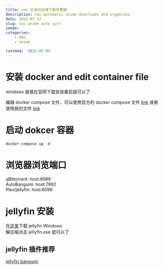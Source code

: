 ```yaml
---
title: nas 全自动动漫下载并整理
description: nas automatic anime downloads and organizes
date: 2022-07-12
slug: nas anime auto sort
image: 
categories:
    - NAS
    - anime

lastmod: '2022-07-03'
---
```


# 安装 docker and edit container file

windows 直接在官网下载安装重启就可以了  

编辑 docker compose 文件，可以使用官方的 docker compose 文件 [link](https://github.com/EstrellaXD/Auto_Bangumi/tree/main/docs/docker-compose)
或者使用我的文件 [link](https://github.com/foxlesbiao/foxlesbiao.github.io/blob/main/content/post/nas%20anime%20auto%20sort/docker-compose.yml)

# 启动 dokcer 容器

```powershell
docker-compose up -d
```

# 浏览器浏览端口

qBittorrent: host:8989  
AutoBangumi: host:7892  
Plex/jellyfin: host:8096  

# jellyfin 安装

在[这里](https://hub.docker.com/r/nyanmisaka/jellyfin)下载 jellyfin Windows  
解压缩点击 jellyfin.exe 就可以了  
## jellyfin 插件推荐

[jellyfin bangumi](https://github.com/kookxiang/jellyfin-plugin-bangumi)
